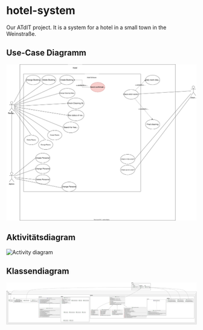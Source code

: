# hotel-system
Our ATdIT project. It is a system for a hotel in a small town in the Weinstraße.

## Use-Case Diagramm
![Use case diagram](https://github.com/N4ims/hotel-system/blob/models/use_case_diagram.drawio.svg?)

## Aktivitätsdiagram
![Activity diagram](https://github.com/N4ims/hotel-system/blob/models/Aktivit%C3%A4tsdiagramm.drawio.svg?)


## Klassendiagram
![Class Diagram](https://github.com/N4ims/hotel-system/blob/models/class_diagram.svg?)
